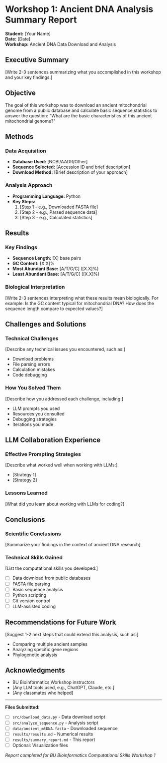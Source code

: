 # Workshop 1: Ancient DNA Analysis Summary Report

**Student:** [Your Name]  
**Date:** [Date]  
**Workshop:** Ancient DNA Data Download and Analysis

## Executive Summary

[Write 2-3 sentences summarizing what you accomplished in this workshop and your key findings.]

## Objective

The goal of this workshop was to download an ancient mitochondrial genome from a public database and calculate basic sequence statistics to answer the question: "What are the basic characteristics of this ancient mitochondrial genome?"

## Methods

### Data Acquisition
- **Database Used:** [NCBI/AADR/Other]
- **Sequence Selected:** [Accession ID and brief description]
- **Download Method:** [Brief description of your approach]

### Analysis Approach
- **Programming Language:** Python
- **Key Steps:** 
  1. [Step 1 - e.g., Downloaded FASTA file]
  2. [Step 2 - e.g., Parsed sequence data]
  3. [Step 3 - e.g., Calculated statistics]

## Results

### Key Findings
- **Sequence Length:** [X] base pairs
- **GC Content:** [X.X]% 
- **Most Abundant Base:** [A/T/G/C] ([X.X]%)
- **Least Abundant Base:** [A/T/G/C] ([X.X]%)

### Biological Interpretation
[Write 2-3 sentences interpreting what these results mean biologically. For example: Is the GC content typical for mitochondrial DNA? How does the sequence length compare to expected values?]

## Challenges and Solutions

### Technical Challenges
[Describe any technical issues you encountered, such as:]
- Download problems
- File parsing errors
- Calculation mistakes
- Code debugging

### How You Solved Them
[Describe how you addressed each challenge, including:]
- LLM prompts you used
- Resources you consulted
- Debugging strategies
- Iterations you made

## LLM Collaboration Experience

### Effective Prompting Strategies
[Describe what worked well when working with LLMs:]
- [Strategy 1]
- [Strategy 2]

### Lessons Learned
[What did you learn about working with LLMs for coding?]

## Conclusions

### Scientific Conclusions
[Summarize your findings in the context of ancient DNA research]

### Technical Skills Gained
[List the computational skills you developed:]
- [ ] Data download from public databases
- [ ] FASTA file parsing
- [ ] Basic sequence analysis
- [ ] Python scripting
- [ ] Git version control
- [ ] LLM-assisted coding

## Recommendations for Future Work

[Suggest 1-2 next steps that could extend this analysis, such as:]
- Comparing multiple ancient samples
- Analyzing specific gene regions
- Phylogenetic analysis

## Acknowledgments

- BU Bioinformatics Workshop instructors
- [Any LLM tools used, e.g., ChatGPT, Claude, etc.]
- [Any classmates who helped]

---

**Files Submitted:**
- [ ] `src/download_data.py` - Data download script
- [ ] `src/analyze_sequence.py` - Analysis script  
- [ ] `data/ancient_mtDNA.fasta` - Downloaded sequence
- [ ] `results/results.md` - Numerical results
- [ ] `results/summary_report.md` - This report
- [ ] Optional: Visualization files

*Report completed for BU Bioinformatics Computational Skills Workshop 1*
